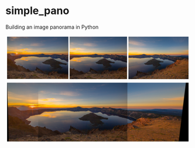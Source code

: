# simple_pano
Building an image panorama in Python

![](https://github.com/ssundar6087/simple_pano/blob/main/assets/asset_image.png)
